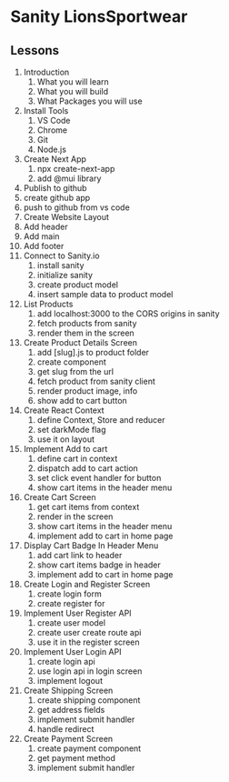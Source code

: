 # Sanity LionsSportwear

## Lessons

1.  Introduction
    1. What you will learn
    2. What you will build
    3. What Packages you will use
2.  Install Tools
    1. VS Code
    2. Chrome
    3. Git
    4. Node.js
3.  Create Next App
    1. npx create-next-app
    2. add @mui library
4.  Publish to github
5.  create github app
6.  push to github from vs code
7.  Create Website Layout
8.  Add header
9.  Add main
10. Add footer
11. Connect to Sanity.io
    1. install sanity
    2. initialize sanity
    3. create product model
    4. insert sample data to product model
12. List Products
    1. add localhost:3000 to the CORS origins in sanity
    2. fetch products from sanity
    3. render them in the screen
13. Create Product Details Screen
    1. add [slug].js to product folder
    2. create component
    3. get slug from the url
    4. fetch product from sanity client
    5. render product image, info
    6. show add to cart button
14. Create React Context
    1. define Context, Store and reducer
    2. set darkMode flag
    3. use it on layout
15. Implement Add to cart
    1.  define cart in context
    2.  dispatch add to cart action
    3.  set click event handler for button
    4.  show cart items in the header menu
16. Create Cart Screen
    1.  get cart items from context
    2.  render in the screen
    3.  show cart items in the header menu
    4.  implement add to cart in home page
17. Display Cart Badge In Header Menu
    1.  add cart link to header
    2.  show cart items badge in header
    3.  implement add to cart in home page
18. Create Login and Register Screen
    1.  create login form
    2.  create register for
19. Implement User Register API
    1.  create user model
    2.  create user create route api
    3.  use it in the register screen
20. Implement User Login API
    1.  create login api
    2.  use login api in login screen
    3.  implement logout
21. Create Shipping Screen
    1.  create shipping component
    2.  get address fields
    3.  implement submit handler
    4.  handle redirect
22. Create Payment Screen
    1.  create payment component
    2.  get payment method
    3.  implement submit handler
